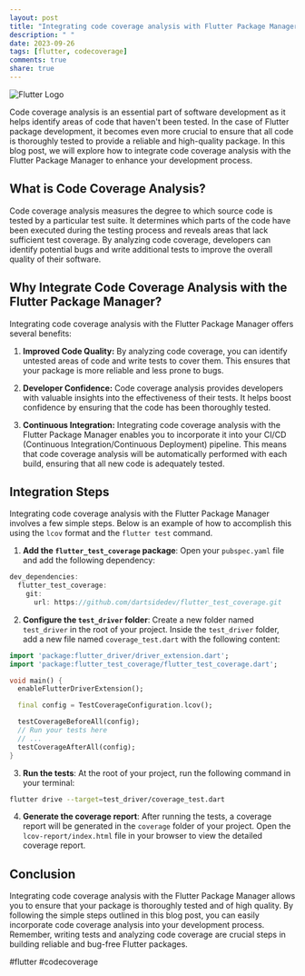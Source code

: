 ```yaml
---
layout: post
title: "Integrating code coverage analysis with Flutter Package Manager"
description: " "
date: 2023-09-26
tags: [flutter, codecoverage]
comments: true
share: true
---
```


![Flutter Logo](https://flutter.dev/images/flutter-logo-sharing.png)

Code coverage analysis is an essential part of software development as it helps identify areas of code that haven't been tested. In the case of Flutter package development, it becomes even more crucial to ensure that all code is thoroughly tested to provide a reliable and high-quality package. In this blog post, we will explore how to integrate code coverage analysis with the Flutter Package Manager to enhance your development process.

## What is Code Coverage Analysis?

Code coverage analysis measures the degree to which source code is tested by a particular test suite. It determines which parts of the code have been executed during the testing process and reveals areas that lack sufficient test coverage. By analyzing code coverage, developers can identify potential bugs and write additional tests to improve the overall quality of their software.

## Why Integrate Code Coverage Analysis with the Flutter Package Manager?

Integrating code coverage analysis with the Flutter Package Manager offers several benefits:

1. **Improved Code Quality:** By analyzing code coverage, you can identify untested areas of code and write tests to cover them. This ensures that your package is more reliable and less prone to bugs.

2. **Developer Confidence:** Code coverage analysis provides developers with valuable insights into the effectiveness of their tests. It helps boost confidence by ensuring that the code has been thoroughly tested.

3. **Continuous Integration:** Integrating code coverage analysis with the Flutter Package Manager enables you to incorporate it into your CI/CD (Continuous Integration/Continuous Deployment) pipeline. This means that code coverage analysis will be automatically performed with each build, ensuring that all new code is adequately tested.

## Integration Steps

Integrating code coverage analysis with the Flutter Package Manager involves a few simple steps. Below is an example of how to accomplish this using the `lcov` format and the `flutter test` command.

1. **Add the `flutter_test_coverage` package**: Open your `pubspec.yaml` file and add the following dependency:

```dart
dev_dependencies:
  flutter_test_coverage:
    git:
      url: https://github.com/dartsidedev/flutter_test_coverage.git
```

2. **Configure the `test_driver` folder**: Create a new folder named `test_driver` in the root of your project. Inside the `test_driver` folder, add a new file named `coverage_test.dart` with the following content:

```dart
import 'package:flutter_driver/driver_extension.dart';
import 'package:flutter_test_coverage/flutter_test_coverage.dart';

void main() {
  enableFlutterDriverExtension();

  final config = TestCoverageConfiguration.lcov();

  testCoverageBeforeAll(config);
  // Run your tests here
  // ...
  testCoverageAfterAll(config);
}
```

3. **Run the tests**: At the root of your project, run the following command in your terminal:

```bash
flutter drive --target=test_driver/coverage_test.dart
```

4. **Generate the coverage report**: After running the tests, a coverage report will be generated in the `coverage` folder of your project. Open the `lcov-report/index.html` file in your browser to view the detailed coverage report.

## Conclusion

Integrating code coverage analysis with the Flutter Package Manager allows you to ensure that your package is thoroughly tested and of high quality. By following the simple steps outlined in this blog post, you can easily incorporate code coverage analysis into your development process. Remember, writing tests and analyzing code coverage are crucial steps in building reliable and bug-free Flutter packages.

#flutter #codecoverage